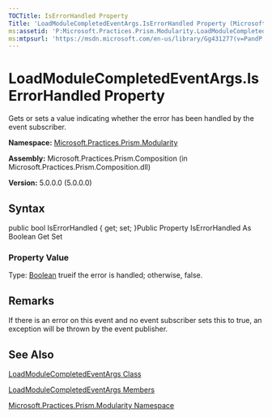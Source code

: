 ```yaml
---
TOCTitle: IsErrorHandled Property
Title: 'LoadModuleCompletedEventArgs.IsErrorHandled Property (Microsoft.Practices.Prism.Modularity)'
ms:assetid: 'P:Microsoft.Practices.Prism.Modularity.LoadModuleCompletedEventArgs.IsErrorHandled'
ms:mtpsurl: 'https://msdn.microsoft.com/en-us/library/Gg431277(v=PandP.50)'
---
```



# LoadModuleCompletedEventArgs.IsErrorHandled Property

Gets or sets a value indicating whether the error has been handled by the event subscriber.

**Namespace:** [Microsoft.Practices.Prism.Modularity](https://msdn.microsoft.com/library/microsoft.practices.prism.modularity)
**Assembly:** Microsoft.Practices.Prism.Composition (in Microsoft.Practices.Prism.Composition.dll)

**Version:** 5.0.0.0 (5.0.0.0)

## Syntax

public bool IsErrorHandled { get; set; }Public Property IsErrorHandled As Boolean Get Set
### Property Value

Type: [Boolean](http://msdn.microsoft.com/en-us/library/a28wyd50)
trueif the error is handled; otherwise, false.

## Remarks

 If there is an error on this event and no event subscriber sets this to true, an exception will be thrown by the event publisher.

## See Also

[LoadModuleCompletedEventArgs Class](https://msdn.microsoft.com/library/microsoft.practices.prism.modularity.loadmodulecompletedeventargs)

[LoadModuleCompletedEventArgs Members](https://msdn.microsoft.com/allmembers.t:microsoft.practices.prism.modularity.loadmodulecompletedeventargs)

[Microsoft.Practices.Prism.Modularity Namespace](https://msdn.microsoft.com/library/microsoft.practices.prism.modularity)

